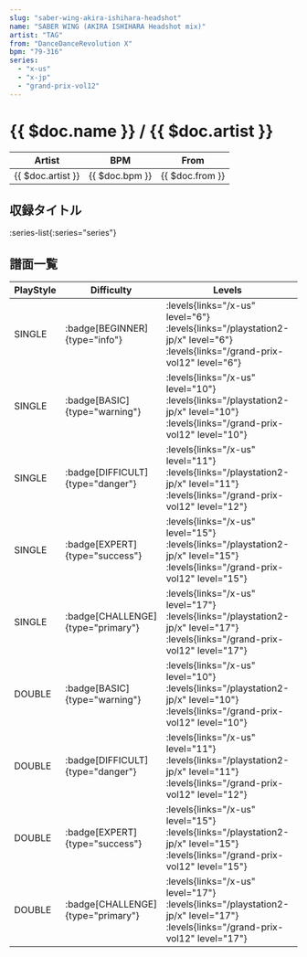 ```yaml
---
slug: "saber-wing-akira-ishihara-headshot"
name: "SABER WING (AKIRA ISHIHARA Headshot mix)"
artist: "TAG"
from: "DanceDanceRevolution X"
bpm: "79-316"
series:
  - "x-us"
  - "x-jp"
  - "grand-prix-vol12"
---
```


# {{ $doc.name }} / {{ $doc.artist }}

|Artist|BPM|From|
|------|---|----|
|{{ $doc.artist }}|{{ $doc.bpm }}|{{ $doc.from }}|

## 収録タイトル

:series-list{:series="series"}

## 譜面一覧

|PlayStyle|Difficulty|Levels|Notes|Movie|
|---------|----------|------|-----|-----|
|SINGLE| :badge[BEGINNER]{type="info"}| :levels{links="/x-us" level="6"}  :levels{links="/playstation2-jp/x" level="6"} :levels{links="/grand-prix-vol12" level="6"}|175/12||
|SINGLE| :badge[BASIC]{type="warning"}| :levels{links="/x-us" level="10"}  :levels{links="/playstation2-jp/x" level="10"} :levels{links="/grand-prix-vol12" level="10"}|297/17||
|SINGLE| :badge[DIFFICULT]{type="danger"}| :levels{links="/x-us" level="11"}  :levels{links="/playstation2-jp/x" level="11"} :levels{links="/grand-prix-vol12" level="12"}|357/10||
|SINGLE| :badge[EXPERT]{type="success"}| :levels{links="/x-us" level="15"}  :levels{links="/playstation2-jp/x" level="15"} :levels{links="/grand-prix-vol12" level="15"}|439/29||
|SINGLE| :badge[CHALLENGE]{type="primary"}| :levels{links="/x-us" level="17"}  :levels{links="/playstation2-jp/x" level="17"} :levels{links="/grand-prix-vol12" level="17"}|492/31||
|DOUBLE| :badge[BASIC]{type="warning"}| :levels{links="/x-us" level="10"}  :levels{links="/playstation2-jp/x" level="10"} :levels{links="/grand-prix-vol12" level="10"}|276/15||
|DOUBLE| :badge[DIFFICULT]{type="danger"}| :levels{links="/x-us" level="11"}  :levels{links="/playstation2-jp/x" level="11"} :levels{links="/grand-prix-vol12" level="12"}|341/10||
|DOUBLE| :badge[EXPERT]{type="success"}| :levels{links="/x-us" level="15"}  :levels{links="/playstation2-jp/x" level="15"} :levels{links="/grand-prix-vol12" level="15"}|421/29||
|DOUBLE| :badge[CHALLENGE]{type="primary"}| :levels{links="/x-us" level="17"}  :levels{links="/playstation2-jp/x" level="17"} :levels{links="/grand-prix-vol12" level="17"}|480/25||
